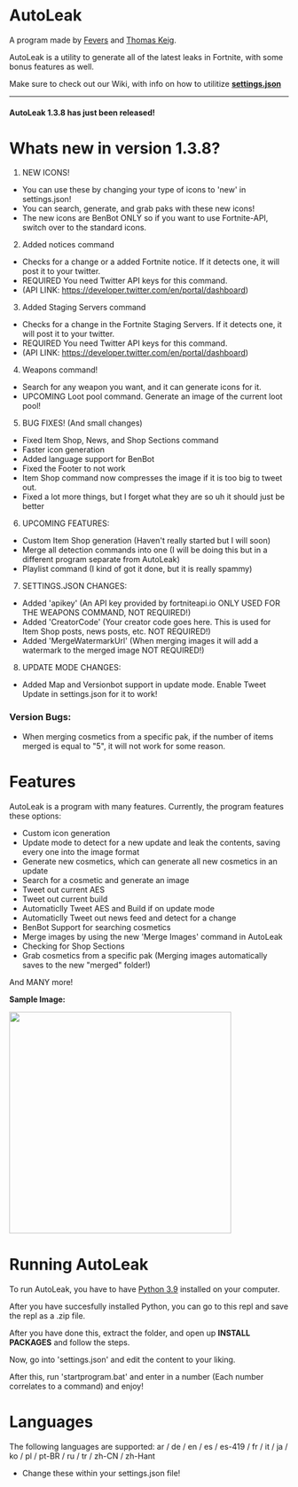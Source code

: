 # AutoLeak

A program made by [Fevers](https://twitter.com/itsfevers__) and [Thomas Keig](https://twitter.com/thomaskeig_).

AutoLeak is a utility to generate all of the latest leaks in Fortnite, with some bonus features as well.

Make sure to check out our Wiki, with info on how to utilitize [**settings.json**](https://github.com/FortniteFevers/AutoLeak/wiki/Settings.json-Info)

---

#### AutoLeak 1.3.8 has just been released!
# Whats new in version 1.3.8?
1. NEW ICONS!
- You can use these by changing your type of icons to 'new' in settings.json!
- You can search, generate, and grab paks with these new icons!
- The new icons are BenBot ONLY so if you want to use Fortnite-API, switch over to the standard icons.

2. Added notices command
- Checks for a change or a added Fortnite notice. If it detects one, it will post it to your twitter.
- REQUIRED You need Twitter API keys for this command.
- (API LINK: https://developer.twitter.com/en/portal/dashboard)

3. Added Staging Servers command
- Checks for a change in the Fortnite Staging Servers. If it detects one, it will post it to your twitter.
- REQUIRED You need Twitter API keys for this command.
- (API LINK: https://developer.twitter.com/en/portal/dashboard)

4. Weapons command!
- Search for any weapon you want, and it can generate icons for it.
- UPCOMING Loot pool command. Generate an image of the current loot pool!

5. BUG FIXES! (And small changes)
- Fixed Item Shop, News, and Shop Sections command
- Faster icon generation
- Added language support for BenBot
- Fixed the Footer to not work
- Item Shop command now compresses the image if it is too big to tweet out.
- Fixed a lot more things, but I forget what they are so uh it should just be better

6. UPCOMING FEATURES:
- Custom Item Shop generation (Haven't really started but I will soon)
- Merge all detection commands into one (I will be doing this but in a different program separate from AutoLeak)
- Playlist command (I kind of got it done, but it is really spammy)

7. SETTINGS.JSON CHANGES:
- Added 'apikey' (An API key provided by fortniteapi.io ONLY USED FOR THE WEAPONS COMMAND, NOT REQUIRED!)
- Added 'CreatorCode' (Your creator code goes here. This is used for Item Shop posts, news posts, etc. NOT REQUIRED!)
- Added 'MergeWatermarkUrl' (When merging images it will add a watermark to the merged image NOT REQUIRED!)

8. UPDATE MODE CHANGES:
- Added Map and Versionbot support in update mode. Enable Tweet Update in settings.json for it to work!

### Version Bugs:
- When merging cosmetics from a specific pak, if the number of items merged is equal to "5", it will not work for some reason.


# Features
AutoLeak is a program with many features.
Currently, the program features these options:
- Custom icon generation
- Update mode to detect for a new update and leak the contents, saving every one into the image format
- Generate new cosmetics, which can generate all new cosmetics in an update
- Search for a cosmetic and generate an image
- Tweet out current AES
- Tweet out current build
- Automaticlly Tweet AES and Build if on update mode
- Automaticlly Tweet out news feed and detect for a change
- BenBot Support for searching cosmetics
- Merge images by using the new 'Merge Images' command in AutoLeak
- Checking for Shop Sections
- Grab cosmetics from a specific pak
(Merging images automatically saves to the new "merged" folder!)

And MANY more!

**Sample Image:**

<p align="left">
    <img src="https://i.ibb.co/gth5ggC/CID-703-Athena-Commando-M-Cyclone.png" width="400" draggable="false">
</p>

# Running AutoLeak
To run AutoLeak, you have to have [Python 3.9](https://www.microsoft.com/en-us/p/python-39/9p7qfqmjrfp7) installed on your computer.

After you have succesfully installed Python, you can go to this repl and save the repl as a .zip file.

After you have done this, extract the folder, and open up **INSTALL PACKAGES** and follow the steps.

Now, go into 'settings.json' and edit the content to your liking.

After this, run 'startprogram.bat' and enter in a number (Each number correlates to a command) and enjoy!

# Languages
The following languages are supported: ar / de / en / es / es-419 / fr / it / ja / ko / pl / pt-BR / ru / tr / zh-CN / zh-Hant
- Change these within your settings.json file!
